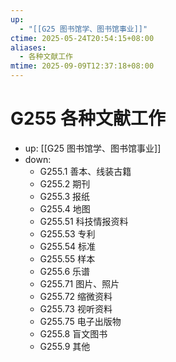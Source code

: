 ```yaml
---
up:
  - "[[G25 图书馆学、图书馆事业]]"
ctime: 2025-05-24T20:54:15+08:00
aliases:
  - 各种文献工作
mtime: 2025-09-09T12:37:18+08:00
---
```


# G255 各种文献工作

- up: [[G25 图书馆学、图书馆事业]]
- down:	
	- G255.1 善本、线装古籍
	- G255.2 期刊
	- G255.3 报纸
	- G255.4 地图
	- G255.51 科技情报资料
	- G255.53 专利
	- G255.54 标准
	- G255.55 样本
	- G255.6 乐谱
	- G255.71 图片、照片
	- G255.72 缩微资料
	- G255.73 视听资料
	- G255.75 电子出版物
	- G255.8 盲文图书
	- G255.9 其他
	
